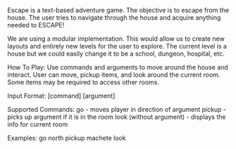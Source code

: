 Escape is a text-based adventure game. The objective is to escape from the house. The user tries to navigate through the house and acquire anything needed to ESCAPE!

We are using a modular implementation. This would allow us to create new layouts and entirely new levels for the user to explore. The current level is a house but we could easily change it to be a school, dungeon, hospital, etc.

How To Play:
Use commands and arguments to move around the house and interact. User can move, pickup items, and look around the current room. Some items may be required to access other rooms.  

Input Format:
[command] [argument]

Supported Commands:
go - moves player in direction of argument
pickup - picks up argument if it is in the room
look (without argument) - displays the info for current room

Examples:
go north
pickup machete
look
